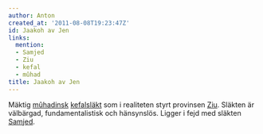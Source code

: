 ```yaml
---
author: Anton
created_at: '2011-08-08T19:23:47Z'
id: Jaakoh av Jen
links:
  mention:
  - Samjed
  - Ziu
  - kefal
  - mûhad
title: Jaakoh av Jen
---
```


Mäktig [mûhadinsk][] [kefalsläkt] som i realiteten styrt provinsen [Ziu]. Släkten är välbärgad,
fundamentalistisk och hänsynslös. Ligger i fejd med släkten [Samjed].

  [mûhadinsk]: mûhad
  [kefalsläkt]: kefal
  [Ziu]: Ziu
  [Samjed]: Samjed
